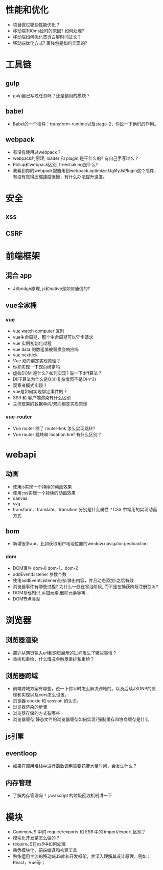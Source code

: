 # 性能和优化
* 项目做过哪些性能优化？
* 移动端300ms延时的原因? 如何处理?
* 移动端如何优化首页白屏时间过长 ?
* 移动端优化方式? 离线包是如何实现的?


# 工具链
## gulp
* gulp自己写过任务吗？还是都用的模块？


## babel
* Babel的一个插件：transform-runtime以及stage-2，你说一下他们的作用。


## webpack
* 有没有使用过webpack？
* webpack的原理, loader 和 plugin 是干什么的? 有自己手写过么 ?
* Rollup和webpack区别, treeshaking是什么?
* 我看到你的webpack配置用到webpack.optimize.UglifyJsPlugin这个插件，有没有觉得压缩速度很慢，有什么办法提升速度。


# 安全


## xss


## CSRF


# 前端框架
## 混合 app
* JSbridge原理, js和native是如何通信的?

## vue全家桶

### vue
* vue watch computer 区别
* vue生命周期，那个生命周期可以异步请求
* vue 实例初始化过程
* vue data 的数组值被替换会响应吗
* vue nexttick
* Vue 双向绑定实现原理？
* 你能实现一下双向绑定吗
* 虚拟DOM 是什么? 如何实现? 说一下diff算法 ?
* DIFF算法为什么是O(n)复杂度而不是O(n^3)
* 观察者模式实现 ?
* vue是如何实现绑定事件的 ?
* SSR 和 客户端渲染有什么区别
* 主流框架的数据单向/双向绑定实现原理 

### vue-router

* Vue router 除了 router-link 怎么实现跳转?
* Vue router 跳转和 location.href 有什么区别？

# webapi 

## 动画
* 使用js实现一个持续的动画效果
* 使用css实现一个持续的动画效果
* canvas
* svg
* transform、translate、transition 分别是什么属性？CSS 中常用的实现动画方式

## bom
* 新增很多api，比如获取用户地理位置的window.navigator.geoloaction

### dom
* DOM事件 dom-0 dom-1，dom-2
* addEventListener 参数个数
* 使用addEventListener点击li弹出内容，并且动态添加li之后有效
* 浏览器事件有哪些过程? 为什么一般在冒泡阶段, 而不是在捕获阶段注册监听?
* DOM基础知识,添加元素,删除元素等等...
* DOM节点类型

# 浏览器
## 浏览器渲染
* 简述从网页输入url到网页展示的过程发生了哪些事情 ?
* 重排和重绘，什么情况会触发重排和重绘？


## 浏览器跨域
* 前端跨域方案有哪些，说一下你平时怎么解决跨域的。以及后续JSONP的原理和实现以及cors怎么设置。
* 浏览器 cookie 和 session 的认识。
* 浏览器渲染的步骤
* 浏览器存储的方式有哪些
* 浏览器缓存,静态文件的浏览器缓存如何实现?强制缓存和协商缓存是什么

## js引擎

## eventloop
* 如果在调用堆栈中进行函数调用需要花费大量时间，会发生什么？
## 内存管理
* 了解内存管理吗？ javascript 的垃圾回收机制讲一下


# 模块
* CommonJS 中的 require/exports 和 ES6 中的 import/export 区别？
* 模块化开发是怎么做的？
* requireJS在es6中如何处理
* 熟悉模块化、前端编译和构建工具
* 熟练运用主流的移动端JS库和开发框架，并深入理解其设计原理，例如：React，Vue等；



